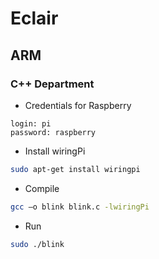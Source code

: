 # Eclair
## ARM
### C++ Department

- Credentials for Raspberry
```
login: pi
password: raspberry
```

- Install wiringPi
```sh
sudo apt-get install wiringpi
```

- Compile
```sh
gcc –o blink blink.c -lwiringPi
```

- Run
```sh
sudo ./blink
```